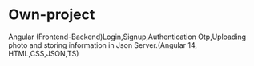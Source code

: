 # Own-project
Angular (Frontend-Backend)Login,Signup,Authentication Otp,Uploading photo  and storing information in Json Server.(Angular 14, HTML,CSS,JSON,TS)
